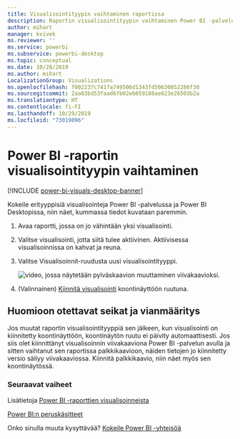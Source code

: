 ```yaml
---
title: Visualisointityypin vaihtaminen raportissa
description: Raportin visualisointityypin vaihtaminen Power BI -palvelun ja Power BI Desktopin välillä
author: mihart
manager: kvivek
ms.reviewer: ''
ms.service: powerbi
ms.subservice: powerbi-desktop
ms.topic: conceptual
ms.date: 10/28/2019
ms.author: mihart
LocalizationGroup: Visualizations
ms.openlocfilehash: f002237c7417a749506d1343fd50630852286f30
ms.sourcegitcommit: 2aa83bd53faad6fb02eb059188ae623e26503b2a
ms.translationtype: HT
ms.contentlocale: fi-FI
ms.lasthandoff: 10/29/2019
ms.locfileid: "73019096"
---
```

# <a name="change-the-type-of-visualization-in-a-power-bi-report"></a>Power BI -raportin visualisointityypin vaihtaminen

[!INCLUDE [power-bi-visuals-desktop-banner](../includes/power-bi-visuals-desktop-banner.md)]

Kokeile erityyppisiä visualisointeja Power BI -palvelussa ja Power BI Desktopissa, niin näet, kummassa tiedot kuvataan paremmin. 

1. Avaa raportti, jossa on jo vähintään yksi visualisointi.   
2. Valitse visualisointi, jotta siitä tulee aktiivinen. Aktiivisessa visualisoinnissa on kahvat ja reuna.    
3. Valitse Visualisoinnit-ruudusta uusi visualisointityyppi. 
   
   ![video, jossa näytetään pylväskaavion muuttaminen viivakaavioksi](media/power-bi-report-change-visualization-type/change-viz/change-viz.gif).
4. (Valinnainen) [Kiinnitä visualisointi](../service-dashboard-pin-tile-from-report.md) koontinäyttöön ruutuna. 

## <a name="considerations-and-troubleshooting"></a>Huomioon otettavat seikat ja vianmääritys
Jos muutat raportin visualisointityyppiä sen jälkeen, kun visualisointi on kiinnitetty koontinäyttöön, koontinäytön ruutu ei päivity automaattisesti. Jos siis olet kiinnittänyt visualisoinnin viivakaaviona Power BI -palvelun avulla ja sitten vaihtanut sen raportissa palkkikaavioon, näiden tietojen jo kiinnitetty versio säilyy viivakaaviossa. Kiinnitä palkkikaavio, niin näet myös sen koontinäytössä.

### <a name="next-steps"></a>Seuraavat vaiheet
Lisätietoja [Power BI -raporttien visualisoinneista](power-bi-report-visualizations.md)

[Power BI:n peruskäsitteet](../consumer/end-user-basic-concepts.md)

Onko sinulla muuta kysyttävää? [Kokeile Power BI -yhteisöä](http://community.powerbi.com/)

